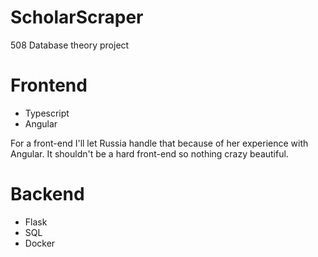 # ScholarScraper
508 Database theory project


# Frontend

- Typescript
- Angular

For a front-end I'll let Russia handle that because of her experience with Angular. 
It shouldn't be a hard front-end so nothing crazy beautiful. 

# Backend

- Flask
- SQL
- Docker
